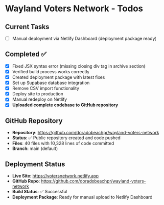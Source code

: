 # Wayland Voters Network - Todos

## Current Tasks
- [ ] Manual deployment via Netlify Dashboard (deployment package ready)

## Completed ✅
- [x] Fixed JSX syntax error (missing closing div tag in archive section)
- [x] Verified build process works correctly
- [x] Created deployment package with latest fixes
- [x] Set up Supabase database integration
- [x] Remove CSV import functionality
- [x] Deploy site to production
- [x] Manual redeploy on Netlify
- [x] **Uploaded complete codebase to GitHub repository**

## GitHub Repository
- **Repository**: https://github.com/doradobeachpr/wayland-voters-network
- **Status**: ✅ Public repository created and code pushed
- **Files**: 40 files with 10,328 lines of code committed
- **Branch**: main (default)

## Deployment Status
- **Live Site**: https://votersnetwork.netlify.app
- **GitHub Repo**: https://github.com/doradobeachpr/wayland-voters-network
- **Build Status**: ✅ Successful
- **Deployment Package**: Ready for manual upload to Netlify Dashboard
